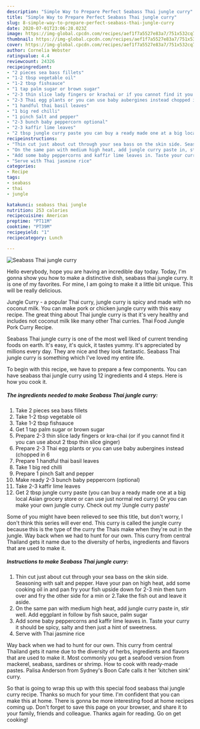 ```yaml
---
description: "Simple Way to Prepare Perfect Seabass Thai jungle curry"
title: "Simple Way to Prepare Perfect Seabass Thai jungle curry"
slug: 8-simple-way-to-prepare-perfect-seabass-thai-jungle-curry
date: 2020-07-01T23:06:28.023Z
image: https://img-global.cpcdn.com/recipes/aef1f7a5527e83a7/751x532cq70/seabass-thai-jungle-curry-recipe-main-photo.jpg
thumbnail: https://img-global.cpcdn.com/recipes/aef1f7a5527e83a7/751x532cq70/seabass-thai-jungle-curry-recipe-main-photo.jpg
cover: https://img-global.cpcdn.com/recipes/aef1f7a5527e83a7/751x532cq70/seabass-thai-jungle-curry-recipe-main-photo.jpg
author: Cornelia Webster
ratingvalue: 4.4
reviewcount: 24326
recipeingredient:
- "2 pieces sea bass fillets"
- "1-2 tbsp vegetable oil"
- "1-2 tbsp fishsauce"
- "1 tap palm sugar or brown sugar"
- "2-3 thin slice lady fingers or krachai or if you cannot find it you can use about 2 tbsp thin slice ginger"
- "2-3 Thai egg plants or you can use baby aubergines instead chopped in 6"
- "1 handful thai basil leaves"
- "1 big red chilli"
- "1 pinch Salt and pepper"
- "2-3 bunch baby peppercorn optional"
- "2-3 kaffir lime leaves"
- "2 tbsp jungle curry paste you can buy a ready made one at a big local Asian grocery store or can use just normal red curry Or you can make your own jungle curry Check out my Jungle curry paste"
recipeinstructions:
- "Thin cut just about cut through your sea bass on the skin side. Seasoning with salt and pepper. Have your pan on high heat, add some cooking oil in and pan fry your fish upside down for 2-3 min then turn over and fry the other side for a min or 2.Take the fish out and leave it aside."
- "On the same pan with medium high heat, add jungle curry paste in, stir well. Add eggplant in follow by fish sauce, palm sugar"
- "Add some baby peppercorns and kaffir lime leaves in. Taste your curry it should be spicy, salty and then just a hint of sweetness."
- "Serve with Thai jasmine rice"
categories:
- Recipe
tags:
- seabass
- thai
- jungle

katakunci: seabass thai jungle 
nutrition: 253 calories
recipecuisine: American
preptime: "PT11M"
cooktime: "PT39M"
recipeyield: "1"
recipecategory: Lunch

---
```



![Seabass Thai jungle curry](https://img-global.cpcdn.com/recipes/aef1f7a5527e83a7/751x532cq70/seabass-thai-jungle-curry-recipe-main-photo.jpg)

Hello everybody, hope you are having an incredible day today. Today, I'm gonna show you how to make a distinctive dish, seabass thai jungle curry. It is one of my favorites. For mine, I am going to make it a little bit unique. This will be really delicious.

Jungle Curry - a popular Thai curry, jungle curry is spicy and made with no coconut milk. You can make pork or chicken jungle curry with this easy recipe. The great thing about Thai jungle curry is that it&#39;s very healthy and includes not coconut milk like many other Thai curries. Thai Food Jungle Pork Curry Recipe.

Seabass Thai jungle curry is one of the most well liked of current trending foods on earth. It's easy, it's quick, it tastes yummy. It's appreciated by millions every day. They are nice and they look fantastic. Seabass Thai jungle curry is something which I've loved my entire life.


To begin with this recipe, we have to prepare a few components. You can have seabass thai jungle curry using 12 ingredients and 4 steps. Here is how you cook it.

<!--inarticleads1-->

##### The ingredients needed to make Seabass Thai jungle curry:

1. Take 2 pieces sea bass fillets
1. Take 1-2 tbsp vegetable oil
1. Take 1-2 tbsp fishsauce
1. Get 1 tap palm sugar or brown sugar
1. Prepare 2-3 thin slice lady fingers or kra-chai (or if you cannot find it you can use about 2 tbsp thin slice ginger)
1. Prepare 2-3 Thai egg plants or you can use baby aubergines instead (chopped in 6
1. Prepare 1 handful thai basil leaves
1. Take 1 big red chilli
1. Prepare 1 pinch Salt and pepper
1. Make ready 2-3 bunch baby peppercorn (optional)
1. Take 2-3 kaffir lime leaves
1. Get 2 tbsp jungle curry paste (you can buy a ready made one at a big local Asian grocery store or can use just normal red curry) Or you can make your own jungle curry. Check out my ‘Jungle curry paste’


Some of you might have been relieved to see this title, but don&#39;t worry, I don&#39;t think this series will ever end. This curry is called the jungle curry because this is the type of the curry the Thais make when they&#39;re out in the jungle. Way back when we had to hunt for our own. This curry from central Thailand gets it name due to the diversity of herbs, ingredients and flavors that are used to make it. 

<!--inarticleads2-->

##### Instructions to make Seabass Thai jungle curry:

1. Thin cut just about cut through your sea bass on the skin side. Seasoning with salt and pepper. Have your pan on high heat, add some cooking oil in and pan fry your fish upside down for 2-3 min then turn over and fry the other side for a min or 2.Take the fish out and leave it aside.
1. On the same pan with medium high heat, add jungle curry paste in, stir well. Add eggplant in follow by fish sauce, palm sugar
1. Add some baby peppercorns and kaffir lime leaves in. Taste your curry it should be spicy, salty and then just a hint of sweetness.
1. Serve with Thai jasmine rice


Way back when we had to hunt for our own. This curry from central Thailand gets it name due to the diversity of herbs, ingredients and flavors that are used to make it. Most commonly you get a seafood version from mackerel, seabass, sardines or shrimp. How to cook with ready-made pastes. Palisa Anderson from Sydney&#39;s Boon Cafe calls it her &#39;kitchen sink&#39; curry. 

So that is going to wrap this up with this special food seabass thai jungle curry recipe. Thanks so much for your time. I'm confident that you can make this at home. There is gonna be more interesting food at home recipes coming up. Don't forget to save this page on your browser, and share it to your family, friends and colleague. Thanks again for reading. Go on get cooking!
